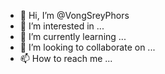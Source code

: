 - 👋 Hi, I’m @VongSreyPhors
- 👀 I’m interested in ...
- 🌱 I’m currently learning ...
- 💞️ I’m looking to collaborate on ...
- 📫 How to reach me ...

<!---
VongSreyPhors/VongSreyPhors is a ✨ special ✨ repository because its `README.md` (this file) appears on your GitHub profile.
You can click the Preview link to take a look at your changes.
--->
